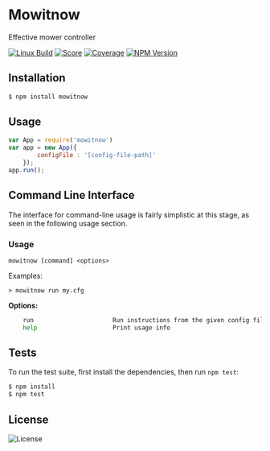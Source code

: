 # Mowitnow

  Effective mower controller

  [![Linux Build][build-image]][build-url]
  [![Score][score-image]][score-url]
  [![Coverage][coverage-image]][coverage-url]
  [![NPM Version][npm-image]][npm-url]

## Installation

```bash
$ npm install mowitnow
```

## Usage

```js
var App = require('mowitnow')
var app = new App({
        configFile : '[config-file-path]'
    });
app.run();
```
## Command Line Interface

The interface for command-line usage is fairly simplistic at this stage, as seen in the following usage section.

### Usage
 `mowitnow [command] <options>`

Examples:

`> mowitnow run my.cfg`

 **Options:**

```bash
    run                      Run instructions from the given config file and return the final positions of mowers
    help                     Print usage info
```

## Tests

  To run the test suite, first install the dependencies, then run `npm test`:

```bash
$ npm install
$ npm test
```

## License

  ![License][license-image]

[npm-image]: https://img.shields.io/npm/v/mowitnow.svg?style=flat-square
[npm-url]: https://npmjs.org/package/mowitnow
[score-image]: https://img.shields.io/scrutinizer/g/huljo/mowitnow.svg?style=flat-square
[score-url]: https://scrutinizer-ci.com/g/Huljo/MowItNow
[build-image]: https://img.shields.io/travis/Huljo/MowItNow.svg?label=build&style=flat-square
[build-url]: https://travis-ci.org/Huljo/MowItNow
[coverage-image]: https://img.shields.io/coveralls/Huljo/MowItNow.svg?style=flat-square
[coverage-url]: https://travis-ci.org/Huljo/MowItNow
[license-image]: https://img.shields.io/npm/l/mowitnow.svg?style=flat-square